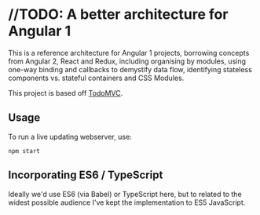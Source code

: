 # //TODO: A better architecture for Angular 1

This is a reference architecture for Angular 1 projects, borrowing concepts from Angular 2, React and Redux, including 
organising by modules, using one-way binding and callbacks to demystify data flow, identifying stateless components
vs. stateful containers and CSS Modules.

This project is based off [TodoMVC](https://github.com/tastejs/todomvc).

## Usage

To run a live updating webserver, use:
```
npm start
```

## Incorporating ES6 / TypeScript

Ideally we'd use ES6 (via Babel) or TypeScript here, but to related to the widest possible audience I've kept the 
implementation to ES5 JavaScript.
